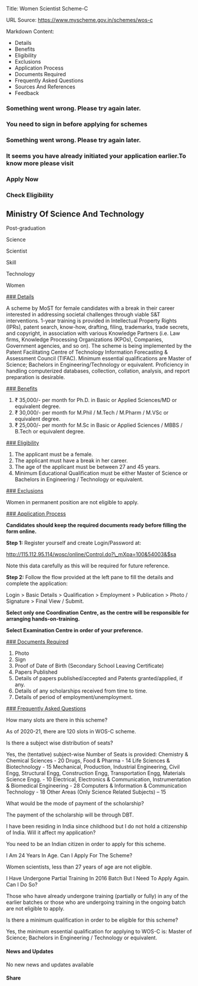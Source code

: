 Title: Women Scientist Scheme-C

URL Source: https://www.myscheme.gov.in/schemes/wos-c

Markdown Content:
*   Details
*   Benefits
*   Eligibility
*   Exclusions
*   Application Process
*   Documents Required
*   Frequently Asked Questions
*   Sources And References
*   Feedback

### Something went wrong. Please try again later.

### 

### You need to sign in before applying for schemes

### Something went wrong. Please try again later.

### It seems you have already initiated your application earlier.To know more please visit

### Apply Now

### Check Eligibility

Ministry Of Science And Technology
----------------------------------

Post-graduation

Science

Scientist

Skill

Technology

Women

[### Details](https://www.myscheme.gov.in/schemes/wos-c#details)

A scheme by MoST for female candidates with a break in their career interested in addressing societal challenges through viable S&T interventions. 1-year training is provided in Intellectual Property Rights (IPRs), patent search, know-how, drafting, filing, trademarks, trade secrets, and copyright, in association with various Knowledge Partners (i.e. Law firms, Knowledge Processing Organizations (KPOs), Companies, Government agencies, and so on). The scheme is being implemented by the Patent Facilitating Centre of Technology Information Forecasting & Assessment Council (TIFAC). Minimum essential qualifications are Master of Science; Bachelors in Engineering/Technology or equivalent. Proficiency in handling computerized databases, collection, collation, analysis, and report preparation is desirable.

[### Benefits](https://www.myscheme.gov.in/schemes/wos-c#benefits)

1.  ₹ 35,000/- per month for Ph.D. in Basic or Applied Sciences/MD or equivalent degree.
2.  ₹ 30,000/- per month for M.Phil / M.Tech / M.Pharm / M.VSc or equivalent degree.
3.  ₹ 25,000/- per month for M.Sc in Basic or Applied Sciences / MBBS / B.Tech or equivalent degree.

[### Eligibility](https://www.myscheme.gov.in/schemes/wos-c#eligibility)

1.  The applicant must be a female.
2.  The applicant must have a break in her career.
3.  The age of the applicant must be between 27 and 45 years.
4.  Minimum Educational Qualification must be either Master of Science or Bachelors in Engineering / Technology or equivalent.

[### Exclusions](https://www.myscheme.gov.in/schemes/wos-c#exclusions)

Women in permanent position are not eligible to apply.

[### Application Process](https://www.myscheme.gov.in/schemes/wos-c#application-process)

**Candidates should keep the required documents ready before filling the form online.**

**Step 1:** Register yourself and create Login/Password at:

http://115.112.95.114/wosc/online/Control.do?\_mXpa=100&54003&$sa

Note this data carefully as this will be required for future reference.

**Step 2:** Follow the flow provided at the left pane to fill the details and complete the application:

Login > Basic Details > Qualification > Employment > Publication > Photo / Signature > Final View / Submit.

**Select only one Coordination Centre, as the centre will be responsible for arranging hands-on-training.**

**Select Examination Centre in order of your preference.**

[### Documents Required](https://www.myscheme.gov.in/schemes/wos-c#documents-required)

1.  ﻿﻿[](http://115.112.95.114/wosc/online/instructions.jsp)Photo
2.  Sign
3.  Proof of Date of Birth (Secondary School Leaving Certificate)
4.  Papers Published
5.  Details of papers published/accepted and Patents granted/applied, if any.
6.  Details of any scholarships received from time to time.
7.  Details of period of employment/unemployment.

[### Frequently Asked Questions](https://www.myscheme.gov.in/schemes/wos-c#faqs)

How many slots are there in this scheme?

As of 2020-21, there are 120 slots in WOS-C scheme.

Is there a subject wise distribution of seats?

Yes, the (tentative) subject-wise Number of Seats is provided: Chemistry & Chemical Sciences - 20 Drugs, Food & Pharma - 14 Life Sciences & Biotechnology - 15 Mechanical, Production, Industrial Engineering, Civil Engg, Structural Engg, Construction Engg, Transportation Engg, Materials Science Engg. - 10 Electrical, Electronics & Communication, Instrumentation & Biomedical Engineering - 28 Computers & Information & Communication Technology - 18 Other Areas (Only Science Related Subjects) – 15

What would be the mode of payment of the scholarship?

The payment of the scholarship will be through DBT.

I have been residing in India since childhood but I do not hold a citizenship of India. Will it affect my application?

You need to be an Indian citizen in order to apply for this scheme.

I Am 24 Years In Age. Can I Apply For The Scheme?

Women scientists, less than 27 years of age are not eligible.

I Have Undergone Partial Training In 2016 Batch But I Need To Apply Again. Can I Do So?

Those who have already undergone training (partially or fully) in any of the earlier batches or those who are undergoing training in the ongoing batch are not eligible to apply.

Is there a minimum qualification in order to be eligible for this scheme?

Yes, the minimum essential qualification for applying to WOS-C is: Master of Science; Bachelors in Engineering / Technology or equivalent.

#### News and Updates

No new news and updates available

#### Share
